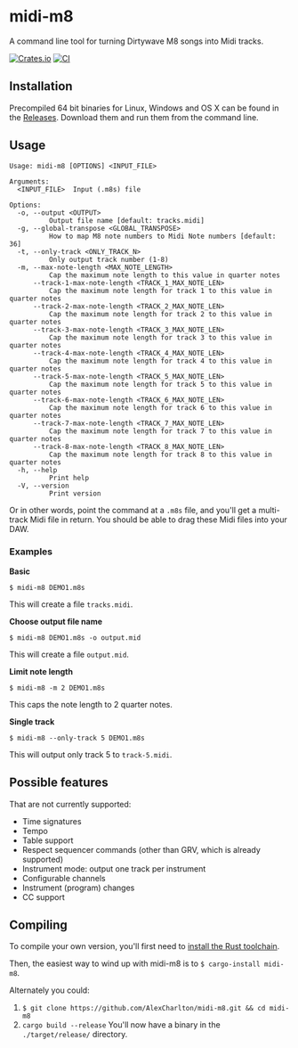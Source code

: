 # midi-m8
A command line tool for turning Dirtywave M8 songs into Midi tracks.

[![Crates.io](https://img.shields.io/crates/v/midi-m8)](https://crates.io/crates/midi-m8)
[![CI](https://github.com/AlexCharlton/midi-m8/actions/workflows/ci.yml/badge.svg)](https://github.com/AlexCharlton/midi-m8/actions/workflows/ci.yml)

## Installation
Precompiled 64 bit binaries for Linux, Windows and OS X can be found in the [Releases](https://github.com/AlexCharlton/midi-m8/releases/latest). Download them and run them from the command line.

## Usage
```
Usage: midi-m8 [OPTIONS] <INPUT_FILE>

Arguments:
  <INPUT_FILE>  Input (.m8s) file

Options:
  -o, --output <OUTPUT>
          Output file name [default: tracks.midi]
  -g, --global-transpose <GLOBAL_TRANSPOSE>
          How to map M8 note numbers to Midi Note numbers [default: 36]
  -t, --only-track <ONLY_TRACK_N>
          Only output track number (1-8)
  -m, --max-note-length <MAX_NOTE_LENGTH>
          Cap the maximum note length to this value in quarter notes
      --track-1-max-note-length <TRACK_1_MAX_NOTE_LEN>
          Cap the maximum note length for track 1 to this value in quarter notes
      --track-2-max-note-length <TRACK_2_MAX_NOTE_LEN>
          Cap the maximum note length for track 2 to this value in quarter notes
      --track-3-max-note-length <TRACK_3_MAX_NOTE_LEN>
          Cap the maximum note length for track 3 to this value in quarter notes
      --track-4-max-note-length <TRACK_4_MAX_NOTE_LEN>
          Cap the maximum note length for track 4 to this value in quarter notes
      --track-5-max-note-length <TRACK_5_MAX_NOTE_LEN>
          Cap the maximum note length for track 5 to this value in quarter notes
      --track-6-max-note-length <TRACK_6_MAX_NOTE_LEN>
          Cap the maximum note length for track 6 to this value in quarter notes
      --track-7-max-note-length <TRACK_7_MAX_NOTE_LEN>
          Cap the maximum note length for track 7 to this value in quarter notes
      --track-8-max-note-length <TRACK_8_MAX_NOTE_LEN>
          Cap the maximum note length for track 8 to this value in quarter notes
  -h, --help
          Print help
  -V, --version
          Print version
```

Or in other words, point the command at a `.m8s` file, and you'll get a multi-track Midi file in return. You should be able to drag these Midi files into your DAW.

### Examples
**Basic**
```
$ midi-m8 DEMO1.m8s
```
This will create a file `tracks.midi`.

**Choose output file name**
```
$ midi-m8 DEMO1.m8s -o output.mid
```
This will create a file `output.mid`.

**Limit note length**
```
$ midi-m8 -m 2 DEMO1.m8s
```
This caps the note length to 2 quarter notes.

**Single track**
```
$ midi-m8 --only-track 5 DEMO1.m8s
```
This will output only track 5 to `track-5.midi`.


## Possible features
That are not currently supported:
- Time signatures
- Tempo
- Table support
- Respect sequencer commands (other than GRV, which is already supported)
- Instrument mode: output one track per instrument
- Configurable channels
- Instrument (program) changes
- CC support

## Compiling
To compile your own version, you'll first need to [install the Rust toolchain](https://rustup.rs/).

Then, the easiest way to wind up with midi-m8 is to `$ cargo-install midi-m8`.

Alternately you could:
1. `$ git clone https://github.com/AlexCharlton/midi-m8.git && cd midi-m8`
2. `cargo build --release`
You'll now have a binary in the `./target/release/` directory.

